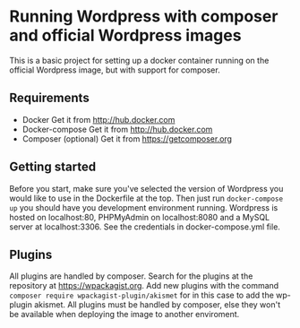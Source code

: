 # Running Wordpress with composer and official Wordpress images
This is a basic project for setting up a docker container running on the official Wordpress image, but with support for composer.

## Requirements
 - Docker
    Get it from http://hub.docker.com
 - Docker-compose
    Get it from http://hub.docker.com
 - Composer (optional)
    Get it from https://getcomposer.org

## Getting started
Before you start, make sure you've selected the version of Wordpress you would like to use in the Dockerfile at the top. Then just run ```docker-compose up``` you should have you development environment running. Wordpress is hosted on localhost:80, PHPMyAdmin on localhost:8080 and a MySQL server at localhost:3306. See the credentials in docker-compose.yml file.

## Plugins
All plugins are handled by composer. Search for the plugins at the repository at https://wpackagist.org. Add new plugins with the command ```composer require wpackagist-plugin/akismet``` for in this case to add the wp-plugin akismet. All plugins must be handled by composer, else they won't be available when deploying the image to another enviroment.
